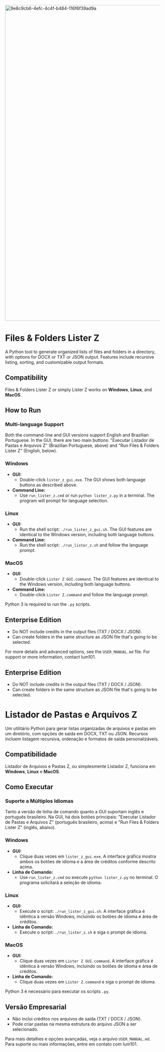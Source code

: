 <img width="1536" height="1024" alt="9e8c9cb6-4efc-4c4f-b484-116f6f39ad9a" src="https://github.com/user-attachments/assets/c6968f79-c6a6-4267-816f-5cac0ff96a9e" />

# Files & Folders Lister Z
A Python tool to generate organized lists of files and folders in a directory, with options for DOCX or TXT or JSON output. Features include recursive listing, sorting, and customizable output formats.

## Compatibility
Files & Folders Lister Z or simply Lister Z works on **Windows**, **Linux**, and **MacOS**.

## How to Run

### Multi-language Support
Both the command-line and GUI versions support English and Brazilian Portuguese. In the GUI, there are two main buttons: "Executar Listador de Pastas e Arquivos Z" (Brazilian Portuguese, above) and "Run Files & Folders Lister Z" (English, below).

### Windows
- **GUI:** 
    - Double-click `lister_z_gui.exe`. The GUI shows both language buttons as described above.
- **Command Line:** 
    - Use `run_lister_z.cmd` or run `python lister_z.py` in a terminal. The program will prompt for language selection.

### Linux
- **GUI:** 
	- Run the shell script: `./run_lister_z_gui.sh`. The GUI features are identical to the Windows version, including both language buttons.
- **Command Line:** 
	- Run the shell script: `./run_lister_z.sh` and follow the language prompt.

### MacOS
- **GUI:**
	- Double-click `Lister Z GUI.command`. The GUI features are identical to the Windows version, including both language buttons.
- **Command Line:**
	- Double-click `Lister Z.command` and follow the language prompt.

Python 3 is required to run the `.py` scripts.

## Enterprise Edition

- Do NOT include credits in the output files (TXT / DOCX / JSON).
- Can create folders in the same structure as JSON file that's going to be selected.

For more details and advanced options, see the `USER_MANUAL.md` file.
For support or more information, contact Ium101.

## Enterprise Edition

- Do NOT include credits in the output files (TXT / DOCX / JSON).
- Can create folders in the same structure as JSON file that's going to be selected.

# Listador de Pastas e Arquivos Z
Um utilitário Python para gerar listas organizadas de arquivos e pastas em um diretório, com opções de saída em DOCX, TXT ou JSON. Recursos incluem listagem recursiva, ordenação e formatos de saída personalizáveis.

## Compatibilidade
Listador de Arquivos e Pastas Z, ou simplesmente Listador Z, funciona em **Windows**, **Linux** e **MacOS**.

## Como Executar

### Suporte a Múltiplos Idiomas
Tanto a versão de linha de comando quanto a GUI suportam inglês e português brasileiro. Na GUI, há dois botões principais: "Executar Listador de Pastas e Arquivos Z" (português brasileiro, acima) e "Run Files & Folders Lister Z" (inglês, abaixo).

### Windows
- **GUI:** 
    - Clique duas vezes em `lister_z_gui.exe`. A interface gráfica mostra ambos os botões de idioma e a área de créditos conforme descrito acima.
- **Linha de Comando:** 
    - Use `run_lister_z.cmd` ou execute `python lister_z.py` no terminal. O programa solicitará a seleção de idioma.

### Linux
- **GUI:** 
    - Execute o script: `./run_lister_z_gui.sh`. A interface gráfica é idêntica à versão Windows, incluindo os botões de idioma e área de créditos.
- **Linha de Comando:** 
    - Execute o script: `./run_lister_z.sh` e siga o prompt de idioma.

### MacOS
- **GUI:**
    - Clique duas vezes em `Lister Z GUI.command`. A interface gráfica é idêntica à versão Windows, incluindo os botões de idioma e área de créditos.
- **Linha de Comando:**
    - Clique duas vezes em `Lister Z.command` e siga o prompt de idioma.

Python 3 é necessário para executar os scripts `.py`.

## Versão Empresarial

- Não inclui créditos nos arquivos de saída (TXT / DOCX / JSON).
- Pode criar pastas na mesma estrutura do arquivo JSON a ser selecionado.

Para mais detalhes e opções avançadas, veja o arquivo `USER_MANUAL.md`.
Para suporte ou mais informações, entre em contato com Ium101.
